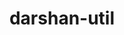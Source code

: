 ---
title: "darshan-util"
layout: cache
categories: [package, develop-2023-10-15]
meta: {"versions": ["3.4.4"], "compilers": ["gcc@=11.1.0", "gcc@=11.4.0", "gcc@=9.4.0", "oneapi@=2023.2.1"], "oss": ["ubuntu20.04"], "platforms": ["linux"], "targets": ["neoverse_v1", "ppc64le", "x86_64_v3"], "stacks": ["data-vis-sdk", "e4s", "e4s-neoverse_v1", "e4s-oneapi", "e4s-power", "root"], "num_specs": 5, "num_specs_by_stack": {"e4s-neoverse_v1": 1, "root": 5, "e4s-power": 1, "data-vis-sdk": 1, "e4s": 1, "e4s-oneapi": 1}}
spec_details: [{"hash": "z6gibnxrrc2rp5uv7j3xociz3nfaxafr", "compiler": "gcc@=11.4.0", "versions": ["3.4.4"], "os": "ubuntu20.04", "platform": "linux", "target": "neoverse_v1", "variants": ["~apmpi", "~apxc", "build_system=autotools", "~bzip2"], "stacks": ["e4s-neoverse_v1", "root"], "size": "-", "tarball": "https://binaries.spack.io/develop-2023-10-15/build_cache/linux-ubuntu20.04-neoverse_v1/gcc-11.4.0/darshan-util-3.4.4/linux-ubuntu20.04-neoverse_v1-gcc-11.4.0-darshan-util-3.4.4-z6gibnxrrc2rp5uv7j3xociz3nfaxafr.spack"}, {"hash": "sovqiz6vnatwttcpohrib2eyjxbnryad", "compiler": "gcc@=9.4.0", "versions": ["3.4.4"], "os": "ubuntu20.04", "platform": "linux", "target": "ppc64le", "variants": ["~apmpi", "~apxc", "build_system=autotools", "~bzip2"], "stacks": ["e4s-power", "root"], "size": "-", "tarball": "https://binaries.spack.io/develop-2023-10-15/build_cache/linux-ubuntu20.04-ppc64le/gcc-9.4.0/darshan-util-3.4.4/linux-ubuntu20.04-ppc64le-gcc-9.4.0-darshan-util-3.4.4-sovqiz6vnatwttcpohrib2eyjxbnryad.spack"}, {"hash": "ivk2auv325d4d4zfef4r4lnvlw7neyo5", "compiler": "gcc@=11.1.0", "versions": ["3.4.4"], "os": "ubuntu20.04", "platform": "linux", "target": "x86_64_v3", "variants": ["~apmpi", "~apxc", "build_system=autotools", "~bzip2"], "stacks": ["root", "data-vis-sdk"], "size": "-", "tarball": "https://binaries.spack.io/develop-2023-10-15/build_cache/linux-ubuntu20.04-x86_64_v3/gcc-11.1.0/darshan-util-3.4.4/linux-ubuntu20.04-x86_64_v3-gcc-11.1.0-darshan-util-3.4.4-ivk2auv325d4d4zfef4r4lnvlw7neyo5.spack"}, {"hash": "i6wbkd4cb52dqfetel3stbovd6od4thx", "compiler": "gcc@=11.4.0", "versions": ["3.4.4"], "os": "ubuntu20.04", "platform": "linux", "target": "x86_64_v3", "variants": ["~apmpi", "~apxc", "build_system=autotools", "~bzip2"], "stacks": ["root", "e4s"], "size": "-", "tarball": "https://binaries.spack.io/develop-2023-10-15/build_cache/linux-ubuntu20.04-x86_64_v3/gcc-11.4.0/darshan-util-3.4.4/linux-ubuntu20.04-x86_64_v3-gcc-11.4.0-darshan-util-3.4.4-i6wbkd4cb52dqfetel3stbovd6od4thx.spack"}, {"hash": "677eugaffxrk62uoapz56e2u4bwed4hv", "compiler": "oneapi@=2023.2.1", "versions": ["3.4.4"], "os": "ubuntu20.04", "platform": "linux", "target": "x86_64_v3", "variants": ["~apmpi", "~apxc", "build_system=autotools", "~bzip2"], "stacks": ["root", "e4s-oneapi"], "size": "-", "tarball": "https://binaries.spack.io/develop-2023-10-15/build_cache/linux-ubuntu20.04-x86_64_v3/oneapi-2023.2.1/darshan-util-3.4.4/linux-ubuntu20.04-x86_64_v3-oneapi-2023.2.1-darshan-util-3.4.4-677eugaffxrk62uoapz56e2u4bwed4hv.spack"}]
---